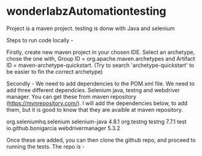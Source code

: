 # wonderlabzAutomationtesting

Project is a maven project. testing is donw with Java and selenium

Steps to run code locally - 

Firstly, create new maven project in your chosen IDE. Select an archetype, chose the one with, Group ID = org.apache.maven.archetypes and Artifact ID = maven-archetype-quickstart. (Try to search 'archetype-quickstart' to be easier to fin the correct archetype)

Secondly - We need to add dependencies to the POM.xml file. We need to add three different dependcies. Selenium java, testng and webdriver manager. You can get these from maven repository (https://mvnrepository.com/). I will add the dependencies below, to add them, but it is good to know that they are avaible at maven repository. 

<!-- https://mvnrepository.com/artifact/org.seleniumhq.selenium/selenium-java -->
<dependency>
    <groupId>org.seleniumhq.selenium</groupId>
    <artifactId>selenium-java</artifactId>
    <version>4.8.1</version>
</dependency>

<!-- https://mvnrepository.com/artifact/org.testng/testng -->
<dependency>
    <groupId>org.testng</groupId>
    <artifactId>testng</artifactId>
    <version>7.7.1</version>
    <scope>test</scope>
</dependency>

<!-- https://mvnrepository.com/artifact/io.github.bonigarcia/webdrivermanager -->
<dependency>
    <groupId>io.github.bonigarcia</groupId>
    <artifactId>webdrivermanager</artifactId>
    <version>5.3.2</version>
</dependency>

Once these are added, you can then clone the github repo, and proceed to running the tests. 
The repo is - 
